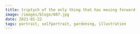 ```yaml
---
title: triptych of the only thing that has moving forward
image: /images/blogs/087.jpg
date: 2021-01-22
tags: portrait, selfportrait, gardening, illustration
---
```

